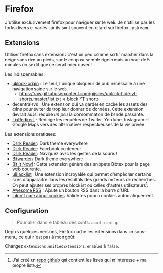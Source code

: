 # Firefox

J'utilise exclusivement firefox pour naviguer sur le web. Je n'utilise pas les forks divers et variés car ils sont souvent en retard sur firefox upstream.

## Extensions

Utiliser firefox sans extensions c'est un peu comme sortir marcher dans la neige sans rien au pieds, sur le coup ça semble rigolo mais au bout de 5 minutes on se dit que ce serait mieux avec!

Les indispensables:

- [ublock-origin](https://addons.mozilla.org/fr/firefox/addon/ublock-origin/) : Le seul, l'unique bloqueur de pub nécéssaire à une navigation saine sur le web.
  - https://raw.githubusercontent.com/gijsdev/ublock-hide-yt-shorts/master/list.txt => block YT shorts
- [decentraleys](https://decentraleyes.org/) : Une extension qui va garder en cache les assets des cdns pour éviter de trop leur donner de données. Cette extension devrait aussi réduire *un peu* la consommation de bande passante.
- [LibRedirect](https://addons.mozilla.org/en-US/firefox/addon/libredirect/) : Redirige les requêtes de Twitter, YouTube, Instagram et Google Maps vers des alternatives respectueuses de la vie privée.

Les extensions pratiques:

- [Dark Reader](https://addons.mozilla.org/fr/firefox/addon/darkreader): Dark theme everywhere
- [Dark Reader](https://addons.mozilla.org/fr/firefox/addon/facebook-container): Facebook conteneur.
- [Dark Reader](https://addons.mozilla.org/fr/firefox/addon/gesturefy): Naviguez avec les gestes de la souris !
- [Bitwarden](https://addons.mozilla.org/fr/firefox/addon/bitwarden-password-manager): Dark theme everywhere
- [Bit It Now!](https://addons.mozilla.org/fr/firefox/addon/bibitnow/) : Cette extension génère des snippets Bibtex pour la page web courante.
- [uBlacklist](https://addons.mozilla.org/fr/firefox/addon/ublacklist/) : Une extension incroyable qui permet d'empêcher certains sites d'apparaitre dans les résultats des grands moteurs de recherches. On peut ajouter ses propres blocklist ou celles d'autres utilisateurs[^repogithub].
- [Awesome RSS](https://addons.mozilla.org/fr/firefox/addon/awesome-rss/) : Ajoute un bouton RSS dans la barre d'URL.
- [I don't care about cookies](https://www.i-dont-care-about-cookies.eu/): Valide les popup cookies automatiquement.

[^repogithub]:J'ai créé un [repo github](https://github.com/slashformotion/ublacklist) qui contient les listes qui m'intéresse + ma propre liste.

## Configuration

> Pour aller dans le tableau des confs: `about:config`.

Depuis quelques versions, Firefox cache les extensions dans un sous-menu, ce qui n'est pas à mon goût:
    
Changez `extensions.unifiedExtensions.enabled` à `false`.
